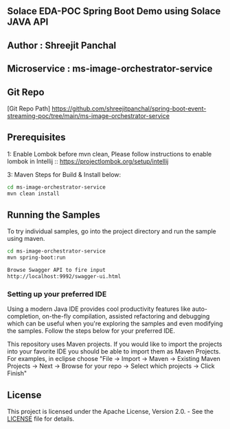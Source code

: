 ## Solace EDA-POC Spring Boot Demo using Solace JAVA API

## Author : Shreejit Panchal
## Microservice : ms-image-orchestrator-service

## Git Repo
[Git Repo Path] https://github.com/shreejitpanchal/spring-boot-event-streaming-poc/tree/main/ms-image-orchestrator-service


## Prerequisites
1: Enable Lombok before mvn clean, Please follow instructions to enable lombok in Intellij :: 
https://projectlombok.org/setup/intellij 

3: Maven Steps for Build & Install below:
``` bash
cd ms-image-orchestrator-service
mvn clean install
```

## Running the Samples

To try individual samples, go into the project directory and run the sample using maven.

``` bash
cd ms-image-orchestrator-service
mvn spring-boot:run

Browse Swagger API to fire input
http://localhost:9992/swagger-ui.html


```

### Setting up your preferred IDE

Using a modern Java IDE provides cool productivity features like auto-completion, on-the-fly compilation, assisted refactoring and debugging which can be useful when you're exploring the samples and even modifying the samples. Follow the steps below for your preferred IDE.

This repository uses Maven projects. If you would like to import the projects into your favorite IDE you should be able to import them as Maven Projects. For examples, in eclipse choose "File -> Import -> Maven -> Existing Maven Projects -> Next -> Browse for your repo -> Select which projects -> Click Finish"

## License

This project is licensed under the Apache License, Version 2.0. - See the [LICENSE](LICENSE) file for details.
